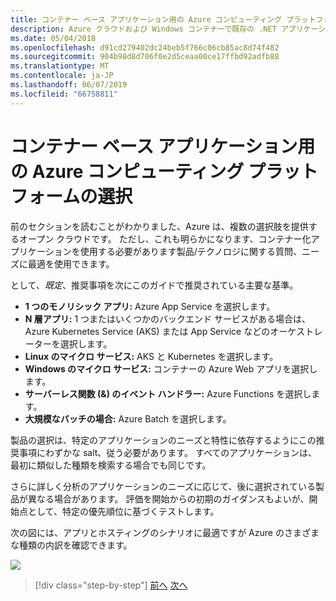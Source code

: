 ```yaml
---
title: コンテナー ベース アプリケーション用の Azure コンピューティング プラットフォームの選択
description: Azure クラウドおよび Windows コンテナーで既存の .NET アプリケーションを近代化 |コンテナー ベース アプリケーション用の Azure コンピューティング プラットフォームの選択
ms.date: 05/04/2018
ms.openlocfilehash: d91cd279402dc24beb5f766c06cb85ac8d74f482
ms.sourcegitcommit: 904b98d8d706f0e2d5ceaa00ce17ffbd92adfb88
ms.translationtype: MT
ms.contentlocale: ja-JP
ms.lasthandoff: 06/07/2019
ms.locfileid: "66758811"
---
```

# <a name="choosing-azure-compute-platforms-for-container-based-applications"></a>コンテナー ベース アプリケーション用の Azure コンピューティング プラットフォームの選択

前のセクションを読むことがわかりました、Azure は、複数の選択肢を提供するオープン クラウドです。 ただし、これも明らかになります、コンテナー化アプリケーションを使用する必要があります製品/テクノロジに関する質問、ニーズに最適を使用できます。

として、*既定*、推奨事項を次にこのガイドで推奨されている主要な基準。

- **1 つのモノリシック アプリ:** Azure App Service を選択します。
- **N 層アプリ:** 1 つまたはいくつかのバックエンド サービスがある場合は、Azure Kubernetes Service (AKS) または App Service などのオーケストレーターを選択します。
- **Linux のマイクロ サービス:** AKS と Kubernetes を選択します。
- **Windows のマイクロ サービス:** コンテナーの Azure Web アプリを選択します。
- **サーバーレス関数 (&) のイベント ハンドラー:** Azure Functions を選択します。
- **大規模なバッチの場合:** Azure Batch を選択します。

製品の選択は、特定のアプリケーションのニーズと特性に依存するようにこの推奨事項にわずかな salt、従う必要があります。 すべてのアプリケーションは、最初に類似した種類を検索する場合でも同じです。

さらに詳しく分析のアプリケーションのニーズに応じて、後に選択されている製品が異なる場合があります。 評価を開始からの初期のガイダンスもよいが、開始点として、特定の優先順位に基づくテストします。

次の図には、アプリとホスティングのシナリオに最適ですが Azure のさまざまな種類の内訳を確認できます。

![](./media/image8.5.png)

> [!div class="step-by-step"]
> [前へ](when-to-deploy-windows-containers-to-azure-container-service-kubernetes.md)
> [次へ](build-resilient-services-ready-for-the-cloud-embrace-transient-failures-in-the-cloud.md)

